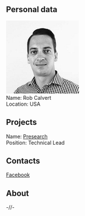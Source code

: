 ## Personal data
![rob calvertphoto](photo/rob_calvert.jpg)  
Name:   Rob Calvert  
Location: USA  
## Projects 
Name: [Presearch](../projects/presearch.md)  
Position: Technical Lead   
## Contacts   
[Facebook](https://www.facebook.com/recalvert)     
## About
-//-
